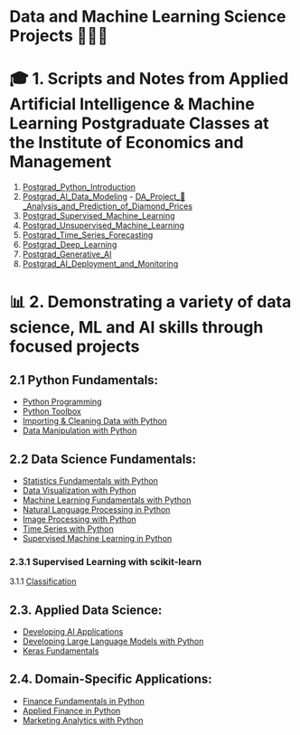 # Data and Machine Learning Science Projects 🧑🏼‍💻
 # 🎓 1. Scripts and Notes from Applied Artificial Intelligence & Machine Learning Postgraduate Classes at the Institute of Economics and Management
  1. [Postgrad_Python_Introduction](https://github.com/miguelcaldeiraa/Postgrad_Python_Introduction.git)
  2. [Postgrad_AI_Data_Modeling](https://github.com/miguelcaldeiraa/Postgrad_AI_Data_Modeling.git) - [DA_Project_💎_Analysis_and_Prediction_of_Diamond_Prices]()
  4. [Postgrad_Supervised_Machine_Learning](https://github.com/miguelcaldeiraa/Postgrad_Supervised_Machine_Learning.git)
  5. [Postgrad_Unsupervised_Machine_Learning](https://github.com/miguelcaldeiraa/Postgrad_Unsupervised_Machine_Learning.git)
  6. [Postgrad_Time_Series_Forecasting](https://github.com/miguelcaldeiraa/Postgrad_Time_Series_Forecasting.git)
  7. [Postgrad_Deep_Learning](https://github.com/miguelcaldeiraa/Postgrad_Deep_Learning.git)
  8. [Postgrad_Generative_AI](https://github.com/miguelcaldeiraa/Postgrad_Generative_AI.git)
  9. [Postgrad_AI_Deployment_and_Monitoring](https://github.com/miguelcaldeiraa/Postgrad_AI_Deployment_and_Monitoring.git)
 # 📊 2. Demonstrating a variety of data science, ML and AI skills through focused projects
## 2.1 Python Fundamentals:
   - [Python Programming]()
   - [Python Toolbox]()
   - [Importing & Cleaning Data with Python]()
   - [Data Manipulation with Python]()

## 2.2 Data Science Fundamentals:
   - [Statistics Fundamentals with Python]()
   - [Data Visualization with Python]()
   - [Machine Learning Fundamentals with Python]()
   - [Natural Language Processing in Python]()
   - [Image Processing with Python]()
   - [Time Series with Python]()
   - [Supervised Machine Learning in Python]()
### 2.3.1 Supervised Learning with scikit-learn
   3.1.1 [Classification]()

## 2.3. Applied Data Science:
   - [Developing AI Applications]()
   - [Developing Large Language Models with Python]()
   - [Keras Fundamentals]()

## 2.4. Domain-Specific Applications:
   - [Finance Fundamentals in Python]()
   - [Applied Finance in Python]()
   - [Marketing Analytics with Python]()
